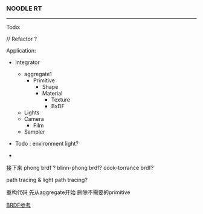 ### NOODLE RT

--- 

Todo:

// Refactor ? 

Application:
- Integrator
  - aggregate1
    - Primitive
      - Shape 
      - Material
        - Texture
        - BxDF
  - Lights
  - Camera
    - Film
  - Sampler

- Todo : environment light?
- 
接下来
phong brdf ?
blinn-phong brdf? 
cook-torrance brdf?

path tracing & light path tracing? 

重构代码
先从aggregate开始
删除不需要的primitive

[BRDF参考](https://digibug.ugr.es/bitstream/handle/10481/19751/rmontes_LSI-2012-001TR.pdf)